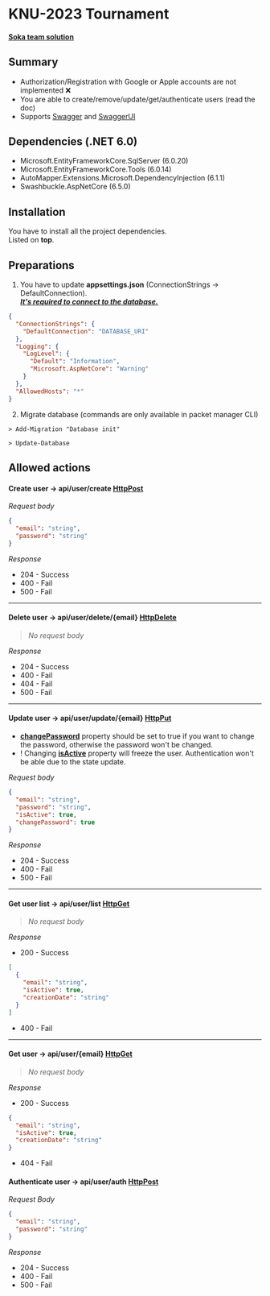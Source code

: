 ﻿# KNU-2023 Tournament
#### [Soka team solution]()

## Summary
* Authorization/Registration with Google or Apple accounts are not implemented ❌
* You are able to create/remove/update/get/authenticate users (read the doc) 
* Supports [Swagger]() and [SwaggerUI]()

## Dependencies (.NET 6.0)
* Microsoft.EntityFrameworkCore.SqlServer (6.0.20)
* Microsoft.EntityFrameworkCore.Tools (6.0.14)
* AutoMapper.Extensions.Microsoft.DependencyInjection (6.1.1)
* Swashbuckle.AspNetCore (6.5.0)

## Installation
You have to install all the project dependencies. \
Listed on <b>top</b>.

## Preparations
1. You have to update <b>appsettings.json</b> (ConnectionStrings -> DefaultConnection). \
<u><b><i>It's required to connect to the database.</i></b></u>
```json
{
  "ConnectionStrings": {
    "DefaultConnection": "DATABASE_URI"
  },
  "Logging": {
    "LogLevel": {
      "Default": "Information", 
      "Microsoft.AspNetCore": "Warning"
    }
  },
  "AllowedHosts": "*"
}
```
2. Migrate database (commands are only available in packet manager CLI)
```shell
> Add-Migration "Database init"

> Update-Database
```

## Allowed actions
#### Create user -> api/user/create [HttpPost]()
<i>Request body</i>
```json
{
  "email": "string",
  "password": "string"
}
```

<i>Response</i> 
* 204 - Success
* 400 - Fail
* 500 - Fail
---

#### Delete user -> api/user/delete/{email} [HttpDelete]()
> <i>No request body</i>

<i>Response</i> 
* 204 - Success
* 400 - Fail
* 404 - Fail
* 500 - Fail

---

#### Update user -> api/user/update/{email} [HttpPut]()
* <b><u>changePassword</u></b> property should be set to true if you want to change the password, otherwise the password won't be changed.
* ! Changing <b><u>isActive</u></b> property will freeze the user. Authentication won't be able due to the state update.

<i>Request body</i>
```json
{
  "email": "string",
  "password": "string",
  "isActive": true,
  "changePassword": true
}
```

<i>Response</i> 
* 204 - Success
* 400 - Fail
* 500 - Fail

---

#### Get user list -> api/user/list [HttpGet]()
> <i>No request body</i>

<i>Response</i>

* 200 - Success
```json
[
  {
    "email": "string",
    "isActive": true,
    "creationDate": "string"
  }
]
```
* 400 - Fail
---

#### Get user -> api/user/{email} [HttpGet]()
> <i>No request body</i>

<i>Response</i>
* 200 - Success
```json
{
  "email": "string",
  "isActive": true,
  "creationDate": "string"
}
```
* 404 - Fail

#### Authenticate user -> api/user/auth [HttpPost]()
<i>Request Body</i>
```json
{
  "email": "string",
  "password": "string"
}
```

<i>Response</i> 
* 204 - Success
* 400 - Fail
* 500 - Fail